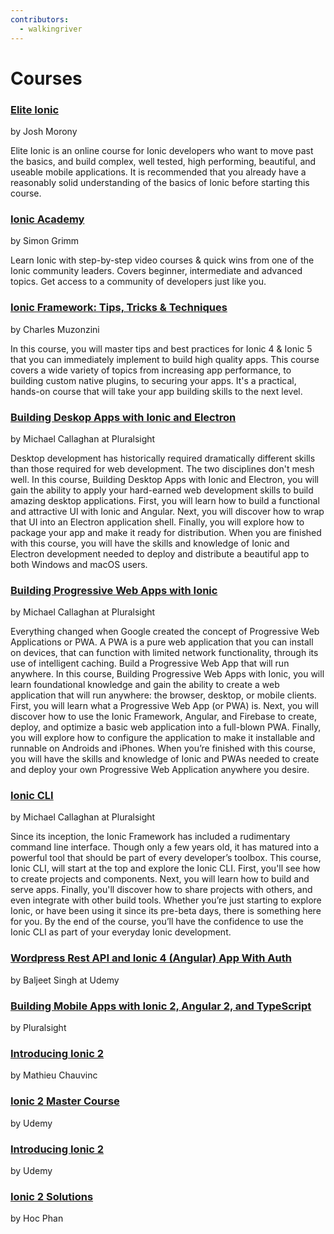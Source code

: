 ```yaml
---
contributors:
  - walkingriver
---
```


# Courses

### [Elite Ionic](https://www.joshmorony.com/elite/)

by Josh Morony

Elite Ionic is an online course for Ionic developers who want to move past the basics, and build complex, well tested, high performing, beautiful, and useable mobile applications. It is recommended that you already have a reasonably solid understanding of the basics of Ionic before starting this course.

### [Ionic Academy](https://ionicacademy.com/)

by Simon Grimm

Learn Ionic with step-by-step video courses & quick wins from one of the Ionic community leaders. Covers beginner, intermediate and advanced topics. Get access to a community of developers just like you.

### [Ionic Framework: Tips, Tricks & Techniques](https://www.packtpub.com/mobile/ionic-framework-tips-tricks-and-techniques-video)

by Charles Muzonzini

In this course, you will master tips and best practices for Ionic 4 & Ionic 5 that you can immediately implement to build high quality apps. This course covers a wide variety of topics from increasing app performance, to building custom native plugins, to securing your apps. It's a practical, hands-on course that will take your app building skills to the next level.

### [Building Deskop Apps with Ionic and Electron](https://pluralsight.pxf.io/VeMXO)

by Michael Callaghan at Pluralsight
 
Desktop development has historically required dramatically different skills than those required for web
development. The two disciplines don't mesh well. In this course, Building Desktop Apps with Ionic and Electron,
you will gain the ability to apply your hard-earned web development skills to build amazing desktop
applications. First, you will learn how to build a functional and attractive UI with Ionic and Angular. Next,
you will discover how to wrap that UI into an Electron application shell. Finally, you will explore how to
package your app and make it ready for distribution. When you are finished with this course, you will have the
skills and knowledge of Ionic and Electron development needed to deploy and distribute a beautiful app to both
Windows and macOS users.

### [Building Progressive Web Apps with Ionic](https://pluralsight.pxf.io/Ly2EY)

by Michael Callaghan at Pluralsight

Everything changed when Google created the concept of Progressive Web Applications or PWA. A PWA is a pure web
application that you can install on devices, that can function with limited network functionality, through its
use of intelligent caching. Build a Progressive Web App that will run anywhere. In this course, Building
Progressive Web Apps with Ionic, you will learn foundational knowledge and gain the ability to create a web
application that will run anywhere: the browser, desktop, or mobile clients. First, you will learn what a
Progressive Web App (or PWA) is. Next, you will discover how to use the Ionic Framework, Angular, and Firebase
to create, deploy, and optimize a basic web application into a full-blown PWA. Finally, you will explore how to
configure the application to make it installable and runnable on Androids and iPhones. When you’re finished with
this course, you will have the skills and knowledge of Ionic and PWAs needed to create and deploy your own
Progressive Web Application anywhere you desire.

### [Ionic CLI](https://pluralsight.pxf.io/ionic-cli)

by Michael Callaghan at Pluralsight

Since its inception, the Ionic Framework has included a rudimentary command line interface. Though only a few
years old, it has matured into a powerful tool that should be part of every developer’s toolbox. This course,
Ionic CLI, will start at the top and explore the Ionic CLI. First, you'll see how to create projects and
components. Next, you will learn how to build and serve apps. Finally, you'll discover how to share projects
with others, and even integrate with other build tools. Whether you’re just starting to explore Ionic, or have
been using it since its pre-beta days, there is something here for you. By the end of the course, you’ll have
the confidence to use the Ionic CLI as part of your everyday Ionic development. 

### [Wordpress Rest API and Ionic 4 (Angular) App With Auth](https://www.udemy.com/course/wordpress-rest-api-and-ionic-3-crud/)

by Baljeet Singh at Udemy

### [Building Mobile Apps with Ionic 2, Angular 2, and TypeScript](https://app.pluralsight.com/library/courses/ionic2-angular2-typescript-mobile-apps/table-of-contents)

by Pluralsight

### [Introducing Ionic 2](http://shop.oreilly.com/product/0636920050353.do)

by Mathieu Chauvinc

### [Ionic 2 Master Course](https://www.udemy.com/ionic-2-tutorial/)

by Udemy

### [Introducing Ionic 2](https://www.udemy.com/introducing-ionic-2/)

by Udemy

### [Ionic 2 Solutions](https://www.packtpub.com/web-development/ionic-2-solutions-video)

by Hoc Phan

